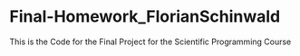 # Final-Homework_FlorianSchinwald
This is the Code for the Final Project for the Scientific Programming Course
